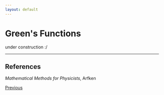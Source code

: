 ```yaml
---
layout: default
---
```


# Green's Functions

under construction :/

---
## References
*Mathematical Methods for Physicists*, Arfken


<div class="pagination">
  <a href="{{ '/Phys/MP/MP_content.html' | relative_url }}" class="prev-button">Previous</a>
</div>